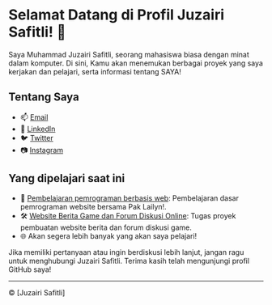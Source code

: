 # Selamat Datang di Profil Juzairi Safitli! 👋

Saya Muhammad Juzairi Safitli, seorang mahasiswa biasa dengan minat dalam komputer. Di sini, Kamu akan menemukan berbagai proyek yang saya kerjakan dan pelajari, serta informasi tentang SAYA!

## Tentang Saya

- 📫 [Email](mailto:airiagustus@email.com)
- 💼 [LinkedIn](https://www.linkedin.com/in/muhammad-juzairi-safitli)
- 🐦 [Twitter](https://twitter.com/@juzairisafitli)
- 📷 [Instagram](https://www.instagram.com/juzairi_safitli)

## Yang dipelajari saat ini

- 🚀 [Pembelajaran pemrograman berbasis web](https://github.com/eeryyy282/HTML-with-mr.lailyn): Pembelajaran dasar pemrograman website bersama Pak Lailyn!.
- 🛠️ [Website Berita Game dan Forum Diskusi Online](https://github.com/eeryyy282/juzairigame-news): Tugas proyek pembuatan website berita dan forum diskusi game.
- 🌐 Akan segera lebih banyak yang akan saya pelajari!


Jika  memiliki pertanyaan atau ingin berdiskusi lebih lanjut, jangan ragu untuk menghubungi Juzairi Safitli. Terima kasih telah mengunjungi profil GitHub saya!

---
© [Juzairi Safitli]
